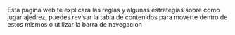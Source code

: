 Esta pagina web te explicara las reglas y algunas estrategias sobre como jugar ajedrez, puedes revisar la tabla de contenidos
para moverte dentro de estos mismos o utilizar la barra de navegacion